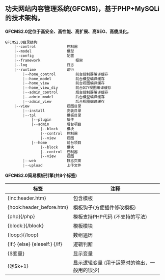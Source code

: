## 功夫网站内容管理系统(GFCMS)，基于PHP+MySQLi的技术架构。

#### GFCMS2.0定位于高安全、高性能、高扩展、高SEO、高傻瓜化。

```txt
GFCMS2.0目录结构
	|--control				控制器
	|--model				模型
	|--config				配置
	|--framework				框架
	|--log					日志
	|--runtime				运行
		|--home_control			前台控制器编译缓存
		|--home_model			前台模型编译缓存
		|--home_view			前台视图编译缓存
		|--home_view_diy		前台DIY视图编译缓存
		|--admin_control		后台控制器编译缓存
		|--admin_model			后台模型编译缓存
		|--admin_view			后台视图编译缓存
	|--view					视图目录
		|--install			安装目录
		|--tpl				模板目录
			|--plugin		插件
			|--admin		后台项目
				|--block	模块
				|--control	控制器
				|--view		视图
			|--home			前台项目
				|--block	模块
				|--control	控制器
				|--view		视图
		|--web				静态页面
		|--upload			上传文件
```


**GFCMS2.0简易模板引擎(共8个标签)**

标签|注释
---|---
{inc:header.htm}				|包含模板
{hook:header_before.htm}			|模板钩子(方便插件修改模板)
{php}{/php}					|模板支持PHP代码 (不支持<??><?php?>的写法)
{block:}{/block}				|模板模块
{loop:}{/loop}					|数组遍历
{if:} {else} {eleseif:} {/if}			|逻辑判断
{$变量}						|显示变量
{@$k+1}						|显示逻辑变量 (用于运算时的输出，一般用的很少)
